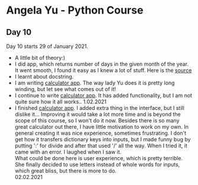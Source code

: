 # Angela Yu - Python Course
## Day 10
Day 10 starts 29 of January 2021. 
- A little bit of theory:)
- I did app, which returns number of days in the given month of the year. It went smooth, I found it easy as I knew a lot of stuff. Here is the [source](month_check.py)
- I learnt about docstring.
- I am writing [calculator app](calc.0.1.py). The way lady Yu does it is pretty long winding, but let see what comes out of it!
- I continue to write [calculator app](calc.0.2.py). It has added functionality, but I am not quite sure how it all works.. 1.02.2021
- I finished [calculator app](calc.0.2.py). I added extra thing in the interface, but I still dislike it... Improving it would take a lot more time and is beyond the scope of this course, so I won't do it now. Besides there is so many great calculator out there, I have little motivation to work on my own. In general creating it was nice experience, sometimes frustrating. I don't get how it transfers dictionary keys into inputs, but I made funny bug by putting ':' for divide and after that used '/' all the way. When I tried it, it came with an error. I laughed when I saw it.  
What could be done here is user experience, which is pretty terrible. She finally decided to use letters instead of whole words for inputs, which great bliss, but there is more to do.  
02.02.2021